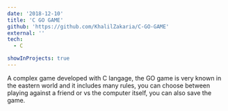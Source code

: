 ```yaml
---
date: '2018-12-10'
title: 'C GO GAME'
github: 'https://github.com/KhalilZakaria/C-GO-GAME'
external: ''
tech:
  - C

showInProjects: true
---
```


A complex game developed with C langage,
the GO game is very known in the eastern world and it includes many rules, you can choose between playing against a friend or vs the computer itself, you can also save the game.
